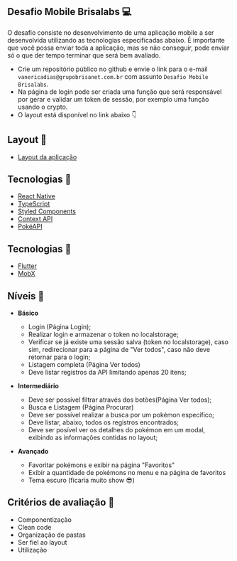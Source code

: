## Desafio Mobile Brisalabs :computer:

O desafio consiste no desenvolvimento de uma aplicação mobile a ser desenvolvida utilizando as tecnologias especificadas abaixo. É importante que você possa enviar toda a aplicação, mas se não conseguir, pode enviar só o que der tempo terminar que será bem avaliado.

- Crie um repositório público no github e envie o link para o e-mail `vanericadias@grupobrisanet.com.br` com assunto `Desafio Mobile Brisalabs`.
- Na página de login pode ser criada uma função que será responsável por gerar e validar um token de sessão, por exemplo uma função usando o crypto.
- O layout está disponível no link abaixo :point_down:


## Layout :bookmark:
- [Layout da aplicação](https://www.figma.com/file/5QAHBIUcObn3hbqxuGxhDF/Desafio-Dev-Brisalabs-(Copy)?node-id=2102%3A64)

## Tecnologias :rocket:

  - [React Native](https://reactnative.dev/)
  - [TypeScript](https://www.typescriptlang.org/)
  - [Styled Components](https://styled-components.com/)
  - [Context API](https://pt-br.reactjs.org/docs/context.html)
  - [PokéAPI](https://pokeapi.co)



## Tecnologias :rocket:
- [Flutter](https://flutter.dev/)
- [MobX](https://pub.dev/packages/mobx) 

## Níveis :pushpin:

- **Básico**

   - Login (Página Login);
   - Realizar login e armazenar o token no localstorage;
   - Verificar se já existe uma sessão salva (token no localstorage), caso sim, redirecionar para a página de "Ver todos", caso não deve retornar para o login;
   - Listagem completa (Página Ver todos)
   - Deve listar registros da API limitando apenas 20 itens;

- **Intermediário**
  
  - Deve ser possível filtrar através dos botões(Página Ver todos);
  - Busca e Listagem (Página Procurar)
  - Deve ser possível realizar a busca por um pokémon específico;
  - Deve listar, abaixo, todos os registros encontrados;
  - Deve ser posível ver os detalhes do pokémon em um modal, exibindo as informações contidas no layout;

- **Avançado**

  - Favoritar pokémons e exibir na página "Favoritos"
  - Exibir a quantidade de pokémons no menu e na página de favoritos
  - Tema escuro (ficaria muito show :sunglasses:)

## Critérios de avaliação :memo:
- Componentização
- Clean code
- Organização de pastas
- Ser fiel ao layout
- Utilização 
